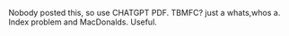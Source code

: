 Nobody posted this, so use CHATGPT PDF.
TBMFC?
just a whats,whos a.
Index problem and MacDonalds.
Useful.
